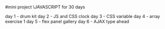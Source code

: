#mini project \JAVASCRIPT for 30 days

day 1 - drum kit
day 2 - JS and CSS clock
day 3 - CSS variable
day 4 - array exercise 1
day 5 - flex panel gallery
day 6 - AJAX type ahead